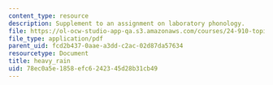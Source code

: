 ```yaml
---
content_type: resource
description: Supplement to an assignment on laboratory phonology.
file: https://ol-ocw-studio-app-qa.s3.amazonaws.com/courses/24-910-topics-in-linguistic-theory-laboratory-phonology-spring-2007/78ec0a5e1858efc6242345d28b31cb49_heavy_rain.pdf
file_type: application/pdf
parent_uid: fcd2b437-0aae-a3dd-c2ac-02d87da57634
resourcetype: Document
title: heavy_rain
uid: 78ec0a5e-1858-efc6-2423-45d28b31cb49
---
```

